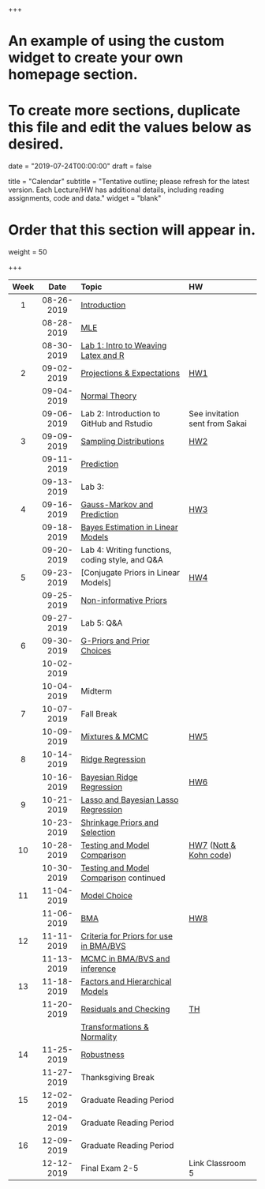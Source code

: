 +++
# An example of using the custom widget to create your own homepage section.
# To create more sections, duplicate this file and edit the values below as desired.

date = "2019-07-24T00:00:00"
draft = false

title = "Calendar"
subtitle = "Tentative outline; please refresh for the latest version.  Each Lecture/HW has additional details, including reading assignments, code and data."
widget = "blank"

# Order that this section will appear in.
weight = 50

+++

| Week |  Date      | Topic |   HW |
|:--:|:-------------:|:---------------------------|:---|
| 1  | 08-26-2019 | [Introduction](publication/intro/) |    |
|    | 08-28-2019 | [MLE](publication/mle/) | |
|    | 08-30-2019 | [Lab 1: Intro to Weaving Latex and R](https://github.com/sta721-f19/lab1)
| 2  | 09-02-2019 | [Projections & Expectations ](publication/projections/) |  [HW1](talk/hw01/) |
|    | 09-04-2019 | [Normal Theory](publication/normal-theory/) |   |
|    | 09-06-2019 | Lab 2: Introduction to GitHub and Rstudio |  See invitation sent from Sakai |
| 3  | 09-09-2019 | [Sampling Distributions](publication/samplingdist/) | [HW2](talk/hw02/)  |
|    | 09-11-2019 | [Prediction](publication/prediction/) |   |
|    | 09-13-2019 | Lab 3:  | |
| 4  | 09-16-2019 | [Gauss-Markov and Prediction](publication/gauss-markov/) | [HW3](talk/hw03/) |  
|    | 09-18-2019 | [Bayes Estimation in Linear Models](publication/bayes-intro/) | |
|    | 09-20-2019 | Lab 4: Writing functions, coding style, and Q&A | |
| 5  | 09-23-2019 | [Conjugate Priors in Linear Models] |  [HW4](talk/hw04/)  |
|    | 09-25-2019 | [Non-informative Priors](publication/jeffreys/) |  |
|    | 09-27-2019 | Lab 5:  Q&A |
| 6  | 09-30-2019 | [G-Priors and Prior Choices](publication/gpriors-and-mixtures/) | |
|    | 10-02-2019 |   | |
|    | 10-04-2019 | Midterm | |
| 7  | 10-07-2019 | Fall Break | |
|    | 10-09-2019 | [Mixtures & MCMC](publication/estimation) | [HW5](talk/hw05) |
| 8  | 10-14-2019 | [Ridge Regression](publication/ridge) | |
|    | 10-16-2019 | [Bayesian Ridge Regression](publication/bayesridge) | [HW6](talk/hw06)|
| 9  | 10-21-2019 | [Lasso and Bayesian Lasso Regression](publication/lasso) | |
|    | 10-23-2019 | [Shrinkage Priors and Selection](publication/shrinkage) |  |
| 10 | 10-28-2019 | [Testing and Model Comparison](publication/testing) | [HW7](talk/hw07) ([Nott & Kohn code](talk/nott-kohn.Rmd))|
|    | 10-30-2019 | [Testing and Model Comparison](publication/testing) continued      |  |
| 11 | 11-04-2019 | [Model Choice](publication/model-choice) | |
|    | 11-06-2019 | [BMA](publication/bma)       | [HW8](talk/hw08)   |
| 12 | 11-11-2019 | [Criteria for Priors for use in BMA/BVS](publication/desi) |  | 
|    | 11-13-2019 | [MCMC in BMA/BVS and inference](publication/mcmc)       |  |
| 13 | 11-18-2019 | [Factors and Hierarchical Models](publication/robust) | | 
|    | 11-20-2019 | [Residuals and Checking](publication/residuals) | [TH](project/data-analysis) |
|    |            |  [Transformations & Normality](publication/boxcox) | |
| 14 | 11-25-2019 | [Robustness](publication/robust) | |
|    | 11-27-2019 | Thanksgiving Break | |
| 15 | 12-02-2019 | Graduate Reading Period | |
|    | 12-04-2019 | Graduate Reading Period | |
| 16 | 12-09-2019 | Graduate Reading Period | |
|    | 12-12-2019 | Final Exam 2-5 | Link Classroom 5 |

